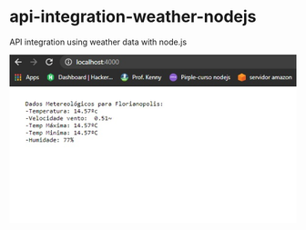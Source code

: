 # api-integration-weather-nodejs
API integration using weather data with node.js

![Dados para Florianópolis na data 18/05/2021](api-01.jpg)
